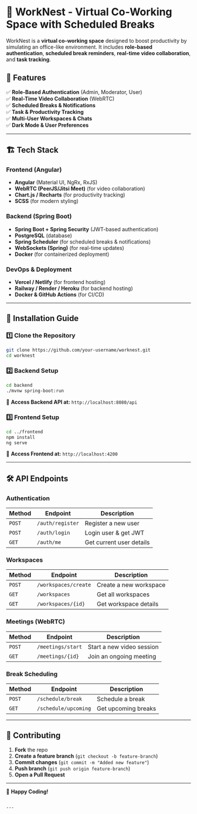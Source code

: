 # 🚀 WorkNest - Virtual Co-Working Space with Scheduled Breaks

WorkNest is a **virtual co-working space** designed to boost productivity by simulating an office-like environment. It includes **role-based authentication**, **scheduled break reminders**, **real-time video collaboration**, and **task tracking**.

## 🎯 Features

✅ **Role-Based Authentication** (Admin, Moderator, User)  
✅ **Real-Time Video Collaboration** (WebRTC)  
✅ **Scheduled Breaks & Notifications**  
✅ **Task & Productivity Tracking**  
✅ **Multi-User Workspaces & Chats**  
✅ **Dark Mode & User Preferences**

---

## 🏗️ Tech Stack

### **Frontend** (Angular)

- **Angular** (Material UI, NgRx, RxJS)
- **WebRTC (PeerJS/Jitsi Meet)** (for video collaboration)
- **Chart.js / Recharts** (for productivity tracking)
- **SCSS** (for modern styling)

### **Backend** (Spring Boot)

- **Spring Boot + Spring Security** (JWT-based authentication)
- **PostgreSQL** (database)
- **Spring Scheduler** (for scheduled breaks & notifications)
- **WebSockets (Spring)** (for real-time updates)
- **Docker** (for containerized deployment)

### **DevOps & Deployment**

- **Vercel / Netlify** (for frontend hosting)
- **Railway / Render / Heroku** (for backend hosting)
- **Docker & GitHub Actions** (for CI/CD)

---

## 📌 Installation Guide

### **1️⃣ Clone the Repository**

```bash
git clone https://github.com/your-username/worknest.git
cd worknest
```

### **2️⃣ Backend Setup**

```bash
cd backend
./mvnw spring-boot:run
```

🔹 **Access Backend API at:** `http://localhost:8080/api`

### **3️⃣ Frontend Setup**

```bash
cd ../frontend
npm install
ng serve
```

🔹 **Access Frontend at:** `http://localhost:4200`

---

## 🛠️ API Endpoints

### **Authentication**

| Method | Endpoint         | Description              |
| ------ | ---------------- | ------------------------ |
| `POST` | `/auth/register` | Register a new user      |
| `POST` | `/auth/login`    | Login user & get JWT     |
| `GET`  | `/auth/me`       | Get current user details |

### **Workspaces**

| Method | Endpoint             | Description            |
| ------ | -------------------- | ---------------------- |
| `POST` | `/workspaces/create` | Create a new workspace |
| `GET`  | `/workspaces`        | Get all workspaces     |
| `GET`  | `/workspaces/{id}`   | Get workspace details  |

### **Meetings (WebRTC)**

| Method | Endpoint          | Description               |
| ------ | ----------------- | ------------------------- |
| `POST` | `/meetings/start` | Start a new video session |
| `GET`  | `/meetings/{id}`  | Join an ongoing meeting   |

### **Break Scheduling**

| Method | Endpoint             | Description         |
| ------ | -------------------- | ------------------- |
| `POST` | `/schedule/break`    | Schedule a break    |
| `GET`  | `/schedule/upcoming` | Get upcoming breaks |

---

## 📢 Contributing

1. **Fork** the repo
2. **Create a feature branch** (`git checkout -b feature-branch`)
3. **Commit changes** (`git commit -m "Added new feature"`)
4. **Push branch** (`git push origin feature-branch`)
5. **Open a Pull Request**

---

🚀 **Happy Coding!**

```

---
```
